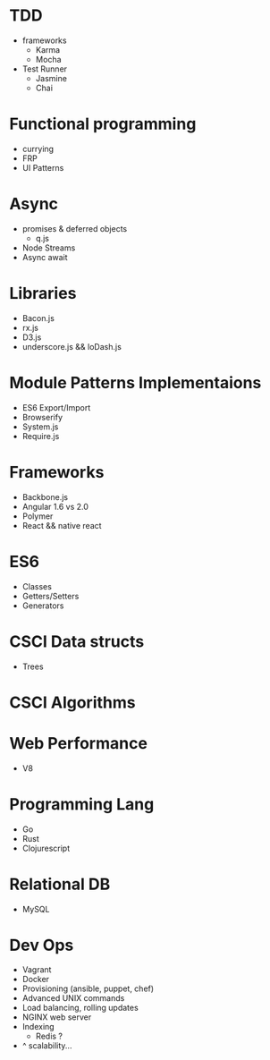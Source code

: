 # TDD
* frameworks
	* Karma
	* Mocha
* Test Runner
	* Jasmine
	* Chai

# Functional programming
* currying
* FRP
* UI Patterns

# Async
* promises & deferred objects
	* q.js
* Node Streams
* Async await

# Libraries
* Bacon.js
* rx.js
* D3.js
* underscore.js && loDash.js

# Module Patterns Implementaions
* ES6 Export/Import
* Browserify 
* System.js
* Require.js

# Frameworks
* Backbone.js
* Angular 1.6 vs 2.0
* Polymer
* React && native react

# ES6
* Classes
* Getters/Setters
* Generators

# CSCI Data structs
* Trees

# CSCI Algorithms

# Web Performance
* V8

# Programming Lang
* Go
* Rust
* Clojurescript

# Relational DB
* MySQL

# Dev Ops
* Vagrant
* Docker
* Provisioning (ansible, puppet, chef)
* Advanced UNIX commands
* Load balancing, rolling updates
* NGINX web server
* Indexing
	* Redis ?
* ^ scalability...
